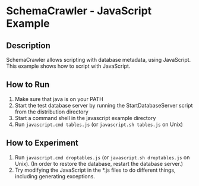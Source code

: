 # SchemaCrawler - JavaScript Example

## Description
SchemaCrawler allows scripting with database metadata, using JavaScript. This
example shows how to script with JavaScript.

## How to Run
1. Make sure that java is on your PATH
2. Start the test database server by running the StartDatabaseServer script from the distribution directory 
3. Start a command shell in the javascript example directory 
4. Run `javascript.cmd tables.js` (or `javascript.sh tables.js` on Unix) 

## How to Experiment
1. Run `javascript.cmd droptables.js` (or `javascript.sh droptables.js` on Unix). 
   (In order to restore the database, restart the database server.) 
2. Try modifying the JavaScript in the *.js files to do different things, 
   including generating exceptions. 

